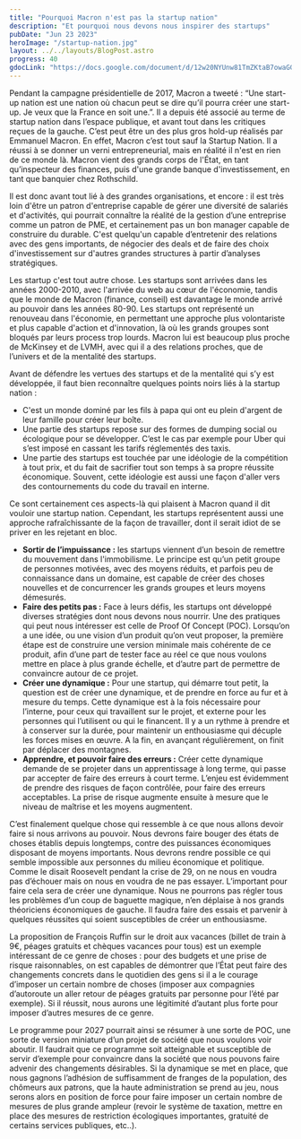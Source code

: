```yaml
---
title: "Pourquoi Macron n'est pas la startup nation"
description: "Et pourquoi nous devons nous inspirer des startups"
pubDate: "Jun 23 2023"
heroImage: "/startup-nation.jpg"
layout: ../../layouts/BlogPost.astro
progress: 40
gdocLink: "https://docs.google.com/document/d/12w20NYUnw81TmZKtaB7owaGGx3K9yNs9dBT10QnUVs4/edit"
---
```



Pendant la campagne présidentielle de 2017, Macron a tweeté : “Une start-up nation est une nation où chacun peut se dire qu’il pourra créer une start-up. Je veux que la France en soit une.”. Il a depuis été associé au terme de startup nation dans l’espace publique, et avant tout dans les critiques reçues de la gauche. C’est peut être un des plus gros hold-up réalisés par Emmanuel Macron. En effet, Macron c’est tout sauf la Startup Nation. Il a réussi à se donner un verni entrepreneurial, mais en réalité il n'est en rien de ce monde là. Macron vient des grands corps de l'État, en tant qu’inspecteur des finances, puis d'une grande banque d'investissement, en tant que banquier chez Rothschild.
  
Il est donc avant tout lié à des grandes organisations, et encore : il est très loin d'être un patron d'entreprise capable de gérer une diversité de salariés et d'activités, qui pourrait connaître la réalité de la gestion d’une entreprise comme un patron de PME, et certainement pas un bon manager capable de construire du durable. C'est quelqu'un capable d’entretenir des relations avec des gens importants, de négocier des deals et de faire des choix d'investissement sur d'autres grandes structures à partir d’analyses stratégiques.
  
Les startup c'est tout autre chose. Les startups sont arrivées dans les années 2000-2010, avec l'arrivée du web au cœur de l'économie, tandis que le monde de Macron (finance, conseil) est davantage le monde arrivé au pouvoir dans les années 80-90. Les startups ont représenté un renouveau dans l'économie, en permettant une approche plus volontariste et plus capable d'action et d'innovation, là où les grands groupes sont bloqués par leurs process trop lourds. Macron lui est beaucoup plus proche de McKinsey et de LVMH, avec qui il a des relations proches, que de l’univers et de la mentalité des startups.
  
Avant de défendre les vertues des startups et de la mentalité qui s’y est développée, il faut bien reconnaître quelques points noirs liés à la startup nation :
- C'est un monde dominé par les fils à papa qui ont eu plein d'argent de leur famille pour créer leur boîte.
- Une partie des startups repose sur des formes de dumping social ou écologique pour se développer. C’est le cas par exemple pour Uber qui s’est imposé en cassant les tarifs réglementés des taxis.
- Une partie des startups est touchée par une idéologie de la compétition à tout prix, et du fait de sacrifier tout son temps à sa propre réussite économique. Souvent, cette idéologie est aussi une façon d'aller vers des contournements du code du travail en interne.

Ce sont certainement ces aspects-là qui plaisent à Macron quand il dit vouloir une startup nation. Cependant, les startups représentent aussi une approche rafraîchissante de la façon de travailler, dont il serait idiot de se priver en les rejetant en bloc.

- **Sortir de l’impuissance :** les startups viennent d’un besoin de remettre du mouvement dans l'immobilisme. Le principe est qu’un petit groupe de personnes motivées, avec des moyens réduits, et parfois peu de connaissance dans un domaine, est capable de créer des choses nouvelles et de concurrencer les grands groupes et leurs moyens démesurés. 
- **Faire des petits pas :** Face à leurs défis, les startups ont développé diverses stratégies dont nous devons nous nourrir. Une des pratiques qui peut nous intéresser est celle de Proof Of Concept (POC). Lorsqu’on a une idée, ou une vision d’un produit qu’on veut proposer, la première étape est de construire une version minimale mais cohérente de ce produit, afin d’une part de tester face au réel ce que nous voulons mettre en place à plus grande échelle, et d’autre part de permettre de convaincre autour de ce projet.
- **Créer une dynamique :** Pour une startup, qui démarre tout petit, la question est de créer une dynamique, et de prendre en force au fur et à mesure du temps. Cette dynamique est à la fois nécessaire pour l’interne, pour ceux qui travaillent sur le projet, et externe pour les personnes qui l’utilisent ou qui le financent. Il y a un rythme à prendre et à conserver sur la durée, pour maintenir un enthousiasme qui décuple les forces mises en œuvre. A la fin, en avançant régulièrement, on finit par déplacer des montagnes.
- **Apprendre, et pouvoir faire des erreurs :** Créer cette dynamique demande de se projeter dans un apprentissage à long terme, qui passe par accepter de faire des erreurs à court terme. L’enjeu est évidemment de prendre des risques de façon contrôlée, pour faire des erreurs acceptables. La prise de risque augmente ensuite à mesure que le niveau de maîtrise et les moyens augmentent.
  
C’est finalement quelque chose qui ressemble à ce que nous allons devoir faire si nous arrivons au pouvoir. Nous devrons faire bouger des états de choses établis depuis longtemps, contre des puissances économiques disposant de moyens importants. Nous devrons rendre possible ce qui semble impossible aux personnes du milieu économique et politique. Comme le disait Roosevelt pendant la crise de 29, on ne nous en voudra pas d’échouer mais on nous en voudra de ne pas essayer. L’important pour faire cela sera de créer une dynamique. Nous ne pourrons pas régler tous les problèmes d’un coup de baguette magique, n’en déplaise à nos grands théoriciens économiques de gauche. Il faudra faire des essais et parvenir à quelques réussites qui soient susceptibles de créer un enthousiasme.
   
La proposition de François Ruffin sur le droit aux vacances (billet de train à 9€, péages gratuits et chèques vacances pour tous) est un exemple intéressant de ce genre de choses : pour des budgets et une prise de risque raisonnables, on est capables de démontrer que l’État peut faire des changements concrets dans le quotidien des gens si il a le courage d’imposer un certain nombre de choses (imposer aux compagnies d’autoroute un aller retour de péages gratuits par personne pour l’été par exemple). Si il réussit, nous aurons une légitimité d’autant plus forte pour imposer d’autres mesures de ce genre.
   
Le programme pour 2027 pourrait ainsi se résumer à une sorte de POC, une sorte de version miniature d’un projet de société que nous voulons voir aboutir. Il faudrait que ce programme soit atteignable et susceptible de servir d’exemple pour convaincre dans la société que nous pouvons faire advenir des changements désirables. Si la dynamique se met en place, que nous gagnons l’adhésion de suffisamment de franges de la population, des chômeurs aux patrons, que la haute administration se prend au jeu, nous serons alors en position de force pour faire imposer un certain nombre de mesures de plus grande ampleur (revoir le système de taxation, mettre en place des mesures de restriction écologiques importantes, gratuité de certains services publiques, etc..).

